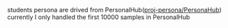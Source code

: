 students persona are drived from PersonalHub([proj-persona/PersonaHub](https://huggingface.co/datasets/proj-persona/PersonaHub))
currently I only handled the first 10000 samples in PersonalHub